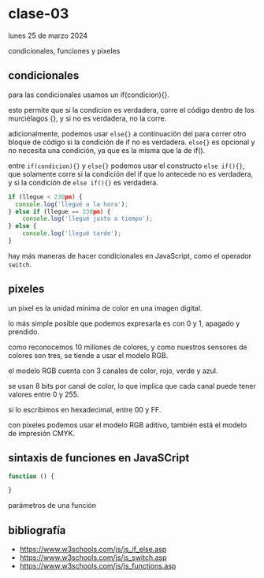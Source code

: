 # clase-03

lunes 25 de marzo 2024

condicionales, funciones y pixeles

## condicionales

para las condicionales usamos un if(condicion){}.

esto permite que si la condicion es verdadera, corre el código dentro de los murciélagos {}, y si no es verdadera, no la corre.

adicionalmente, podemos usar `else{}` a continuación del para correr otro bloque de código si la condición de if no es verdadera. `else{}` es opcional y no necesita una condición, ya que es la misma que la de if().

entre `if(condicion){}` y `else{}` podemos usar el constructo `else if(){}`,
que solamente corre si la condición del if que lo antecede no es verdadera, y si la condición de `else if(){}` es verdadera.

```js
if (llegue < 230pm) {
  console.log('llegué a la hora');
} else if (llegue == 230pm) {
    console.log('llegué justo a tiempo');
} else {
    console.log('llegué tarde');
}
```

hay más maneras de hacer condicionales en JavaScript, como el operador `switch`.

## pixeles

un pixel es la unidad mínima de color en una imagen digital.

lo más simple posible que podemos expresarla es con 0 y 1, apagado y prendido.

como reconocemos 10 millones de colores, y como nuestros sensores de colores son tres, se tiende a usar el modelo RGB.

el modelo RGB cuenta con 3 canales de color, rojo, verde y azul.

se usan 8 bits por canal de color, lo que implica que cada canal puede tener valores entre 0 y 255.

si lo escribimos en hexadecimal, entre 00 y FF.

con pixeles podemos usar el modelo RGB aditivo, también está el modelo de impresión CMYK.

## sintaxis de funciones en JavaSCript

```javascript
function () {

}
```

parámetros de una función

## bibliografía

- <https://www.w3schools.com/js/js_if_else.asp>
- <https://www.w3schools.com/js/js_switch.asp>
- <https://www.w3schools.com/js/js_functions.asp>
